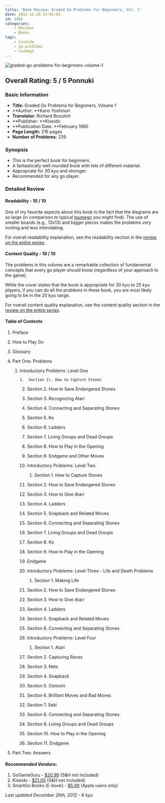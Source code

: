 ```yaml
---
title: 'Book Review: Graded Go Problems for Beginners, Vol. 1'
date: 2012-12-26 12:01:03
id: 1402
categories:
	- Reviews
	- Books
tags:
	- kiseido
	- go-problems
	- tsumego
---
```


![graded-go-problems-for-beginners-volume-1](http://www.bengozen.com/wp-content/uploads/2012/12/graded-go-problems-for-beginners-volume-1.jpg)

## Overall Rating: 5 / 5 Ponnuki

### Basic Information

*   **Title:** Graded Go Problems for Beginners, Volume 1
*   **Author: **Kano Yoshinori
*   **Translator:** Richard Bozulich
*   **Publisher: **Kiseido
*   **Publication Date: **February 1985
*   **Page Length:** 216 pages
*   **Number of Problems**: 239

### Synopsis

*   This is the perfect book for beginners.
*   A fantastically well rounded book with lots of different material.
*   Appropriate for 30 kyu and stronger.
*   Recommended for any go player.
<!--more-->

### Detailed Review

#### Readability - 10 / 10

One of my favorite aspects about this book is the fact that the diagrams are so large (in comparison to typical [tsumego](http://senseis.xmp.net/?Tsumego) you might find). The use of smaller boards (e.g., 13x13) and bigger pieces makes the problems very inviting and less intimidating.

For overall readability explanation, see the readability section in the [review on the entire series](http://www.bengozen.com/book-review-graded-go-problems-for-beginners-series/ "Book Review: Graded Go Problems for Beginners Series").

#### Content Quality - 10 / 10

The problems in this volume are a remarkable collection of fundamental concepts that every go player should know (regardless of your approach to the game).

While the cover states that the book is appropriate for 30 kyu to 25 kyu players, if you can do all the problems in these book, you are most likely going to be in the 20 kyu range.

For overall content quality explanation, see the content quality section in the [review on the entire series](http://www.bengozen.com/book-review-graded-go-problems-for-beginners-series/ "Book Review: Graded Go Problems for Beginners Series").

#### Table of Contents

1.  Preface
2.  How to Play Go
3.  Glossary
4.  Part One: Problems

	1.  Introductory Problems: Level One

			1.  Section 1\. How to Capture Stones
		2.  Section 2\. How to Save Endangered Stones
		3.  Section 3\. Recognizing Atari
		4.  Section 4\. Connecting and Separating Stones
		5.  Section 5\. Ko
		6.  Section 6\. Ladders
		7.  Section 7\. Living Groups and Dead Groups
		8.  Section 8\. How to Play in the Opening
		9.  Section 9\. Endgame and Other Moves

		2.  Introductory Problems: Level Two

			1.  Section 1\. How to Capture Stones
		2.  Section 2\. How to Save Endangered Stones
		3.  Section 3\. How to Give Atari
		4.  Section 4\. Ladders
		5.  Section 5\. Snapback and Related Moves
		6.  Section 6\. Connecting and Separating Stones
		7.  Section 7\. Living Groups and Dead Groups
		8.  Section 8\. Ko
		9.  Section 9\. How to Play in the Opening
		10.  Endgame

		3.  Introductory Problems: Level Three - Life and Death Problems

			1.  Section 1\. Making Life
		2.  Section 2\. How to Save Endangered Stones
		3.  Section 3\. How to Give Atari
		4.  Section 4\. Ladders
		5.  Section 5\. Snapback and Related Moves
		6.  Section 6\. Connecting and Separating Stones

		4.  Introductory Problems: Level Four

			1.  Section 1\. Atari
		2.  Section 2\. Capturing Races
		3.  Section 3\. Nets
		4.  Section 4\. Snapback
		5.  Section 5\. Oiotoshi
		6.  Section 6\. Brilliant Moves and Bad Moves
		7.  Section 7\. Seki
		8.  Section 8\. Connecting and Separating Stones
		9.  Section 9\. Living Groups and Dead Groups
		10.  Section 10\. How to Play in the Opening
		11.  Section 11\. Endgame

5.  Part Two: Answers

#### Recommended Vendors:

1.  GoGameGuru - [$20.99](http://shop.gogameguru.com/graded-go-problems-for-beginners-volume-1/?acc=e4da3b7fbbce2345d7772b0674a318d5) (S&amp;H not included)
2.  Kiseido - [$21.00](http://kiseido.com/go_books.htm) (S&amp;H not included)
3.  SmartGo Books [E-book] - [$5.99](https://itunes.apple.com/app/smartgo-books/id428149193?mt=8 "SmartGo Books App Download") (Apple users only)

_Last updated December 26th, 2012 - 6 kyu_
